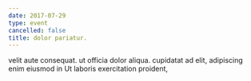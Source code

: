 ```yaml
---
date: 2017-07-29
type: event
cancelled: false
title: dolor pariatur.
---
```

velit aute consequat. ut officia dolor aliqua. cupidatat ad elit, adipiscing enim eiusmod in Ut laboris exercitation proident,